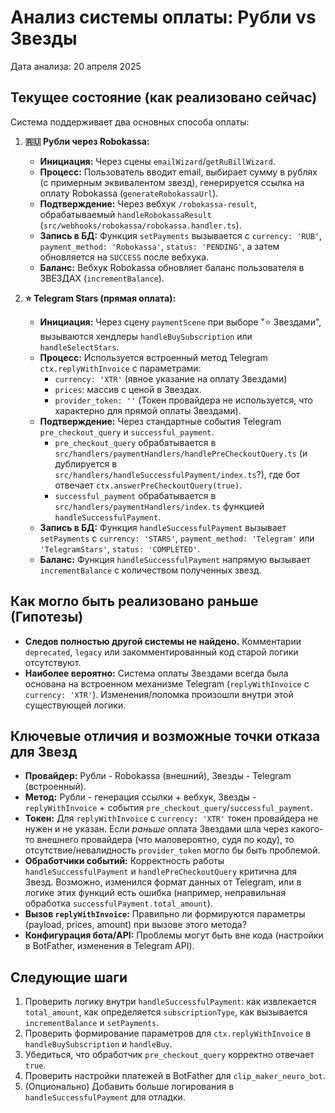 # Анализ системы оплаты: Рубли vs Звезды

Дата анализа: 20 апреля 2025

## Текущее состояние (как реализовано сейчас)

Система поддерживает два основных способа оплаты:

1.  **🇷🇺 Рубли через Robokassa:**

    - **Инициация:** Через сцены `emailWizard`/`getRuBillWizard`.
    - **Процесс:** Пользователь вводит email, выбирает сумму в рублях (с примерным эквивалентом звезд), генерируется ссылка на оплату Robokassa (`generateRobokassaUrl`).
    - **Подтверждение:** Через вебхук `/robokassa-result`, обрабатываемый `handleRobokassaResult` (`src/webhooks/robokassa/robokassa.handler.ts`).
    - **Запись в БД:** Функция `setPayments` вызывается с `currency: 'RUB'`, `payment_method: 'Robokassa'`, `status: 'PENDING'`, а затем обновляется на `SUCCESS` после вебхука.
    - **Баланс:** Вебхук Robokassa обновляет баланс пользователя в ЗВЕЗДАХ (`incrementBalance`).

2.  **⭐️ Telegram Stars (прямая оплата):**
    - **Инициация:** Через сцену `paymentScene` при выборе "⭐️ Звездами", вызываются хендлеры `handleBuySubscription` или `handleSelectStars`.
    - **Процесс:** Используется встроенный метод Telegram `ctx.replyWithInvoice` с параметрами:
      - `currency: 'XTR'` (явное указание на оплату Звездами)
      - `prices`: массив с ценой в Звездах.
      - `provider_token: ''` (Токен провайдера не используется, что характерно для прямой оплаты Звездами).
    - **Подтверждение:** Через стандартные события Telegram `pre_checkout_query` и `successful_payment`.
      - `pre_checkout_query` обрабатывается в `src/handlers/paymentHandlers/handlePreCheckoutQuery.ts` (и дублируется в `src/handlers/handleSuccessfulPayment/index.ts`?), где бот отвечает `ctx.answerPreCheckoutQuery(true)`.
      - `successful_payment` обрабатывается в `src/handlers/paymentHandlers/index.ts` функцией `handleSuccessfulPayment`.
    - **Запись в БД:** Функция `handleSuccessfulPayment` вызывает `setPayments` с `currency: 'STARS'`, `payment_method: 'Telegram'` или `'TelegramStars'`, `status: 'COMPLETED'`.
    - **Баланс:** Функция `handleSuccessfulPayment` напрямую вызывает `incrementBalance` с количеством полученных звезд.

## Как могло быть реализовано раньше (Гипотезы)

- **Следов полностью другой системы не найдено.** Комментарии `deprecated`, `legacy` или закомментированный код старой логики отсутствуют.
- **Наиболее вероятно:** Система оплаты Звездами всегда была основана на встроенном механизме Telegram (`replyWithInvoice` с `currency: 'XTR'`). Изменения/поломка произошли внутри этой существующей логики.

## Ключевые отличия и возможные точки отказа для Звезд

- **Провайдер:** Рубли - Robokassa (внешний), Звезды - Telegram (встроенный).
- **Метод:** Рубли - генерация ссылки + вебхук, Звезды - `replyWithInvoice` + события `pre_checkout_query`/`successful_payment`.
- **Токен:** Для `replyWithInvoice` с `currency: 'XTR'` токен провайдера не нужен и не указан. Если _раньше_ оплата Звездами шла через какого-то внешнего провайдера (что маловероятно, судя по коду), то отсутствие/невалидность `provider_token` могло бы быть проблемой.
- **Обработчики событий:** Корректность работы `handleSuccessfulPayment` и `handlePreCheckoutQuery` критична для Звезд. Возможно, изменился формат данных от Telegram, или в логике этих функций есть ошибка (например, неправильная обработка `successfulPayment.total_amount`).
- **Вызов `replyWithInvoice`:** Правильно ли формируются параметры (payload, prices, amount) при вызове этого метода?
- **Конфигурация бота/API:** Проблемы могут быть вне кода (настройки в BotFather, изменения в Telegram API).

## Следующие шаги

1.  Проверить логику внутри `handleSuccessfulPayment`: как извлекается `total_amount`, как определяется `subscriptionType`, как вызывается `incrementBalance` и `setPayments`.
2.  Проверить формирование параметров для `ctx.replyWithInvoice` в `handleBuySubscription` и `handleBuy`.
3.  Убедиться, что обработчик `pre_checkout_query` корректно отвечает `true`.
4.  Проверить настройки платежей в BotFather для `clip_maker_neuro_bot`.
5.  (Опционально) Добавить больше логирования в `handleSuccessfulPayment` для отладки.

